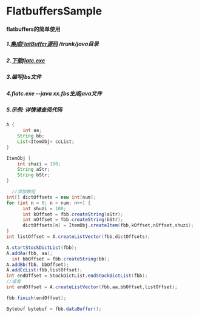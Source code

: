 # FlatbuffersSample

#### flatbuffers的简单使用

##### 1.[集成FlatBuffer源码](https://github.com/google/flatbuffers) /trunk/java目录

##### 2.[下载flatc.exe](https://github.com/google/flatbuffers/releases)

##### 3.编写fbs文件

##### 4.flatc.exe --java xx.fbs生成java文件

##### 5.示例: 详情请查阅代码

   ```Java
   A {
       int aa;
       String bb;
       List<ItemObj> ccList;
   }
   
   ItemObj {
       int shuzi = 100;
       String aStr;
       String bStr;
   }
   
   //添加数组
   int[] dictOffsets = new int[num];
   for (int n = 0; n < num; n++) {
       int shuzi = 100;
       int kOffset = fbb.createString(aStr);
       int nOffset = fbb.createString(bStr);
       dictOffsets[n] = ItemObj.createItem(fbb,kOffset,nOffset,shuzi);
   }
   int listOffset = A.createListVector(fbb,dictOffsets);
   
   A.startStockDictList(fbb);
   A.addAa(fbb, aa);
   int bbOffset = fbb.createString(bb);
   A.addBb(fbb, bbOffset);
   A.addCcList(fbb,listOffset);
   int endOffset = StockDictList.endStockDictList(fbb);
   //或者
   int endOffset = A.createListVector(fbb,aa,bbOffset,listOffset);
   
   fbb.finish(endOffset);
   
   Bytebuf bytebuf = fbb.dataBuffer();
